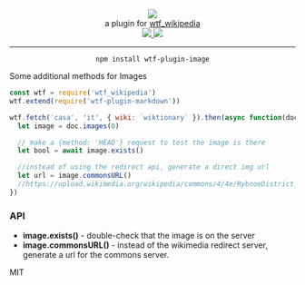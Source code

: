 <div align="center">
  <img src="https://cloud.githubusercontent.com/assets/399657/23590290/ede73772-01aa-11e7-8915-181ef21027bc.png" />

  <div>a plugin for <a href="https://github.com/spencermountain/wtf_wikipedia/">wtf_wikipedia</a></div>
  
  <!-- npm version -->
  <a href="https://npmjs.org/package/wtf-plugin-image">
    <img src="https://img.shields.io/npm/v/wtf-plugin-image.svg?style=flat-square" />
  </a>
  
  <!-- file size -->
  <a href="https://unpkg.com/wtf-plugin-markdown/builds/wtf-plugin-image.min.js">
    <img src="https://badge-size.herokuapp.com/spencermountain/wtf-plugin-image/master/builds/wtf-plugin-image.min.js" />
  </a>
   <hr/>
</div>

<div align="center">
  <code>npm install wtf-plugin-image</code>
</div>

Some additional methods for Images

```js
const wtf = require('wtf_wikipedia')
wtf.extend(require('wtf-plugin-markdown'))

wtf.fetch('casa', 'it', { wiki: `wiktionary` }).then(async function(doc) {
  let image = doc.images(0)

  // make a {method: 'HEAD'} request to test the image is there
  let bool = await image.exists()

  //instead of using the redirect api, generate a direct img url
  let url = image.commonsURL()
  //https://upload.wikimedia.org/wikipedia/commons/4/4e/RybnoeDistrict_06-13_Konstantinovo_village_05.jpg
})
```

### API

- **image.exists()** - double-check that the image is on the server
- **image.commonsURL()** - instead of the wikimedia redirect server, generate a url for the commons server.

MIT

